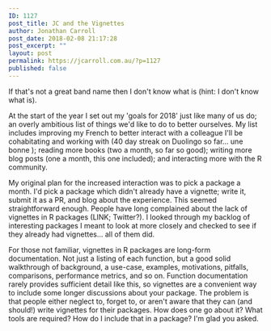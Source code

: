 ```yaml
---
ID: 1127
post_title: JC and the Vignettes
author: Jonathan Carroll
post_date: 2018-02-08 21:17:28
post_excerpt: ""
layout: post
permalink: https://jcarroll.com.au/?p=1127
published: false
---
```

If that's not a great band name then I don't know what is (hint: I don't know what is).

<!--more-->

At the start of the year I set out my 'goals for 2018' just like many of us do; an overly ambitious list of things we'd like to do to better ourselves. My list includes improving my French to better interact with a colleague I'll be cohabitating and working with (40 day streak on Duolingo so far... une bonne ); reading more books (two a month, so far so good); writing more blog posts (one a month, this one included); and interacting more with the R community. 

My original plan for the increased interaction was to pick a package a month. I'd pick a package which didn't already have a vignette; write it, submit it as a PR, and blog about the experience. This seemed straightforward enough. People have long complained about the lack of vignettes in R packages (LINK; Twitter?). I looked through my backlog of interesting packages I meant to look at more closely and checked to see if they already had vignettes... all of them did.

For those not familiar, vignettes in R packages are long-form documentation. Not just a listing of each function, but a good solid walkthrough of background, a use-case, examples, motivations, pitfalls, comparisons, performance metrics, and so on. Function documentation rarely provides sufficient detail like this, so vignettes are a convenient way to include some longer discussions about your package. The problem is that people either neglect to, forget to, or aren't aware that they can (and should!) write vignettes for their packages. How does one go about it? What tools are required? How do I include that in a package? I'm glad you asked.